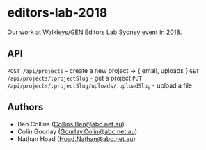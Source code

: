 # editors-lab-2018

Our work at Walkleys/GEN Editors Lab Sydney event in 2018.

## API

`POST /api/projects` - create a new project -> { email, uploads }
`GET /api/projects/:projectSlug` - get a project
`PUT /api/projects/:projectSlug/uploads/:uploadSlug` - upload a file

## Authors

* Ben Collins ([Collins.Ben@abc.net.au](mailto:Collins.Ben@abc.net.au))
* Colin Gourlay ([Gourlay.Colin@abc.net.au](mailto:Gourlay.Colin@abc.net.au))
* Nathan Hoad ([Hoad.Nathan@abc.net.au](mailto:Hoad.Nathan@abc.net.au))
